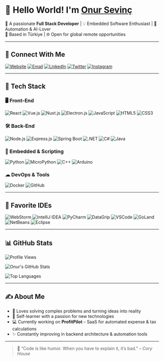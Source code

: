 # 👋 Hello World! I'm [Onur Sevinç](https://github.com/onursevinc-dev)

🚀 A passionate **Full Stack Developer** | 💡 Embedded Software Enthusiast | 🎯 Automation & AI-Lover  
📍 Based in Türkiye | 🌐 Open for global remote opportunities

---

## 🔗 Connect With Me

[![Website](https://img.shields.io/badge/Portfolio-0078D7?style=for-the-badge&logo=google-chrome&logoColor=white)](https://onursevinc.dev)
[![Email](https://img.shields.io/badge/Gmail-D14836?style=for-the-badge&logo=gmail&logoColor=white)](mailto:onursevinc.dev@gmail.com)
[![LinkedIn](https://img.shields.io/badge/LinkedIn-0077B5?style=for-the-badge&logo=linkedin&logoColor=white)](https://www.linkedin.com/in/onursevinc-dev/)
[![Twitter](https://img.shields.io/badge/Twitter-1DA1F2?style=for-the-badge&logo=twitter&logoColor=white)](https://www.twitter.com/onursevinc-dev/)
[![Instagram](https://img.shields.io/badge/Instagram-E4405F?style=for-the-badge&logo=instagram&logoColor=white)](https://www.instagram.com/onursevinc-dev/)

---

## 🧠 Tech Stack

### 🖥️ Front-End
![React](https://img.shields.io/badge/React-20232A?logo=react&logoColor=61DAFB&style=for-the-badge)
![Vue.js](https://img.shields.io/badge/Vue.js-4FC08D?logo=vue-dot-js&logoColor=white&style=for-the-badge)
![Nuxt.js](https://img.shields.io/badge/Nuxt.js-00C58E?logo=nuxt-dot-js&logoColor=white&style=for-the-badge)
![Electron.js](https://img.shields.io/badge/Electron.js-47848F?logo=electron&logoColor=white&style=for-the-badge)
![JavaScript](https://img.shields.io/badge/JavaScript-F7DF1E?logo=javascript&logoColor=black&style=for-the-badge)
![HTML5](https://img.shields.io/badge/HTML5-E34F26?logo=html5&logoColor=white&style=for-the-badge)
![CSS3](https://img.shields.io/badge/CSS3-1572B6?logo=css3&logoColor=white&style=for-the-badge)

### 🛠️ Back-End
![Node.js](https://img.shields.io/badge/Node.js-43853D?logo=node-dot-js&logoColor=white&style=for-the-badge)
![Express.js](https://img.shields.io/badge/Express.js-000000?logo=express&logoColor=white&style=for-the-badge)
![Spring Boot](https://img.shields.io/badge/Spring_Boot-6DB33F?logo=spring-boot&logoColor=white&style=for-the-badge)
![.NET](https://img.shields.io/badge/.NET-512BD4?logo=dotnet&logoColor=white&style=for-the-badge)
![C#](https://img.shields.io/badge/C%23-239120?logo=c-sharp&logoColor=white&style=for-the-badge)
![Java](https://img.shields.io/badge/Java-ED8B00?logo=java&logoColor=white&style=for-the-badge)

### 🔌 Embedded & Scripting
![Python](https://img.shields.io/badge/Python-3776AB?logo=python&logoColor=white&style=for-the-badge)
![MicroPython](https://img.shields.io/badge/MicroPython-305AAA?logo=python&logoColor=white&style=for-the-badge)
![C++](https://img.shields.io/badge/C++-00599C?logo=c%2B%2B&logoColor=white&style=for-the-badge)
![Arduino](https://img.shields.io/badge/Arduino-00979D?logo=arduino&logoColor=white&style=for-the-badge)

### ☁ DevOps & Tools
![Docker](https://img.shields.io/badge/Docker-2496ED?logo=docker&logoColor=white&style=for-the-badge)
![GitHub](https://img.shields.io/badge/GitHub-181717?logo=github&logoColor=white&style=for-the-badge)

---

## 🧰 Favorite IDEs

![WebStorm](https://img.shields.io/badge/WebStorm-000000?logo=webstorm&logoColor=white&style=for-the-badge)
![IntelliJ IDEA](https://img.shields.io/badge/IntelliJ%20IDEA-000000?logo=intellij-idea&logoColor=white&style=for-the-badge)
![PyCharm](https://img.shields.io/badge/PyCharm-000000?logo=pycharm&logoColor=white&style=for-the-badge)
![DataGrip](https://img.shields.io/badge/DataGrip-000000?logo=datagrip&logoColor=white&style=for-the-badge)
![VSCode](https://img.shields.io/badge/VS%20Code-007ACC?logo=visual-studio-code&logoColor=white&style=for-the-badge)
![GoLand](https://img.shields.io/badge/GoLand-000000?logo=goland&logoColor=white&style=for-the-badge)
![NetBeans](https://img.shields.io/badge/NetBeans-1B6AC6?logo=apache-netbeans-ide&logoColor=white&style=for-the-badge)
![Eclipse](https://img.shields.io/badge/Eclipse-2C2255?logo=eclipse-ide&logoColor=white&style=for-the-badge)

---

## 📊 GitHub Stats

![Profile Views](https://hits.seeyoufarm.com/api/count/incr/badge.svg?url=https://github.com/onursevinc-dev&count_bg=%237A4EF6&title_bg=%23555555&icon=github.svg&icon_color=%23E7E7E7&title=Profile+Views&edge_flat=false)

![Onur's GitHub Stats](https://github-readme-stats.vercel.app/api?username=onursevinc-dev&show_icons=true&theme=radical&include_all_commits=true&count_private=true)

![Top Languages](https://github-readme-stats.vercel.app/api/top-langs/?username=onursevinc-dev&layout=compact&theme=radical)

---

## ✍️ About Me

- 🧩 Loves solving complex problems and turning ideas into reality  
- 🧠 Self-learner with a passion for new technologies  
- 💻 Currently working on **ProfitPilot** – SaaS for automated expense & tax calculations  
- ✨ Constantly improving in backend architecture & automation tools  

---

> 💬 “Code is like humor. When you have to explain it, it’s bad.” – *Cory House*
